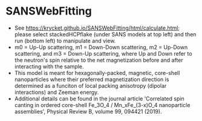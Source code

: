 # SANSWebFitting
* See https://krycket.github.io/SANSWebFitting/html/calculate.html; please select stackedHCPflake (under SANS models at top left) and then run (bottom left) to manipulate and view.
* m0 = Up-Up scattering, m1 = Down-Down scattering, m2 = Up-Down scattering, and m3 = Down-Up scattering, where Up and Down refer to the neutron's spin relative to the net magnetization before and after interacting with the sample.
* This model is meant for hexagonally-packed, magnetic, core-shell nanoparticles where their preferred magnetization direction is determined as a funciton of local packing anisotropy (dipolar interactions) and Zeeman energy.
* Additional details can be found in the journal article 'Correlated spin canting in ordered core-shell Fe_3O_4 / Mn_xFe_(3-x)O_4 nanoparticle assemblies', Physical Review B, volume 99, 094421 (2019).
